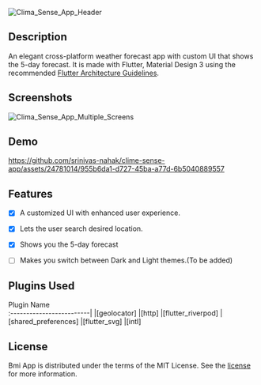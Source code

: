 ![Clima_Sense_App_Header](https://github.com/srinivas-nahak/clime-sense-app/assets/24781014/5d9ab30b-223d-4737-8f18-625474f9a8fd)


## Description
An elegant cross-platform weather forecast app with custom UI that shows the 5-day forecast. It is made with Flutter, Material Design 3 using the recommended <a href="https://docs.flutter.dev/resources/architectural-overview">Flutter Architecture Guidelines</a>.

## Screenshots

![Clima_Sense_App_Multiple_Screens](https://github.com/srinivas-nahak/clime-sense-app/assets/24781014/b4a55475-1bc5-435e-9886-ec3dc5a8d9eb)



## Demo

https://github.com/srinivas-nahak/clime-sense-app/assets/24781014/955b6da1-d727-45ba-a77d-6b5040889557



## Features
- [x] A customized UI with enhanced user experience.
- [x] Lets the user search desired location.
- [x] Shows you the 5-day forecast
- [ ] Makes you switch between Dark and Light themes.(To be added)



## Plugins Used
Plugin Name    
:-------------------------|
|[geolocator]
|[http]
|[flutter_riverpod]
|[shared_preferences]
|[flutter_svg]
|[intl]

## License

Bmi App is distributed under the terms of the MIT License. See the
[license](LICENSE) for more information.
